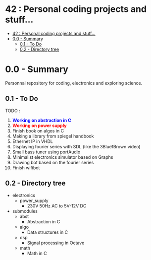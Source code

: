 # 42 : Personal coding projects and stuff...

- [42 : Personal coding projects and stuff...](#42--personal-coding-projects-and-stuff)
- [0.0 - Summary](#00---summary)
  - [0.1 - To Do](#01---to-do)
  - [0.2 - Directory tree](#02---directory-tree)

# 0.0 - Summary

Personnal repository for coding, electronics and exploring science.

## 0.1 - To Do 

TODO : 
 1. **<span style="color:blue">Working on abstraction in C</span>**
 2. **<span style="color:red">Working on power supply</span>**
 3. Finish book on algos in C
 4. Making a library from spiegel handbook
 5. Ethernet IP in VHDL
 6. Displaying fourier series with SDL (like the 3Blue1Brown video)
 7. Small bass tuner using portAudio
 8. Minimalist electronics simulator based on Graphs
 9. Drawing bot based on the fourier series
 10. Finish wifibot

## 0.2 - Directory tree

- electronics
  - power_supply
    - 230V 50Hz AC to 5V-12V DC 
- submodules
  - abst
    - Abstraction in C
  - algo
    - Data structures in C
  - dsp
    - Signal processing in Octave
  - math
    - Math in C